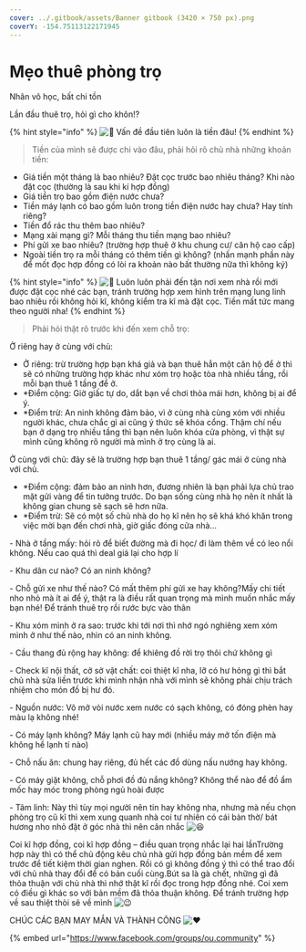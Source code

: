 ```yaml
---
cover: ../.gitbook/assets/Banner gitbook (3420 × 750 px).png
coverY: -154.75113122171945
---
```


# Mẹo thuê phòng trọ

Nhân vô học, bất chi tồn

Lần đầu thuê trọ, hỏi gì cho khôn!?

{% hint style="info" %}
![💨](https://static.xx.fbcdn.net/images/emoji.php/v9/t1c/1.5/16/1f4a8.png) Vấn đề đầu tiên luôn là tiền đâu!
{% endhint %}

> Tiền của mình sẽ được chi vào đâu, phải hỏi rõ chủ nhà những khoản tiền:

* Giá tiền một tháng là bao nhiêu? Đặt cọc trước bao nhiêu tháng? Khi nào đặt cọc (thường là sau khi kí hợp đồng)
* Giá tiền trọ bao gồm điện nước chưa?
* Tiền máy lạnh có bao gồm luôn trong tiền điện nước hay chưa? Hay tính riêng?
* Tiền đổ rác thu thêm bao nhiêu?
* Mạng xài mạng gì? Mỗi tháng thu tiền mạng bao nhiêu?
* Phí gửi xe bao nhiêu? (trường hợp thuê ở khu chung cư/ căn hộ cao cấp)
* Ngoài tiền trọ ra mỗi tháng có thêm tiền gì không? (nhấn mạnh phần này để mốt đọc hợp đồng có lòi ra khoản nào bất thường nữa thì không ký)

{% hint style="info" %}
![💨](https://static.xx.fbcdn.net/images/emoji.php/v9/t1c/1.5/16/1f4a8.png) Luôn luôn phải đến tận nơi xem nhà rồi mới được đặt cọc nhé các bạn, tránh trường hợp xem hình trên mạng lung linh bao nhiêu rồi không hỏi kĩ, không kiểm tra kĩ mà đặt cọc. Tiền mất tức mang theo người nha!
{% endhint %}

> Phải hỏi thật rõ trước khi đến xem chỗ trọ:

Ở riêng hay ở cùng với chủ:&#x20;

* Ở riêng: trừ trường hợp bạn khá giả và bạn thuê hẳn một căn hộ để ở thì sẽ có những trường hợp khác như xóm trọ hoặc tòa nhà nhiều tầng, rồi mỗi bạn thuê 1 tầng để ở.&#x20;
* \*Điểm cộng: Giờ giấc tự do, dắt bạn về chơi thỏa mái hơn, không bị ai để ý.
* \*Điểm trừ: An ninh không đảm bảo, vì ở cùng nhà cùng xóm với nhiều người khác, chưa chắc gì ai cũng ý thức sẽ khóa cổng. Thậm chí nếu bạn ở dạng trọ nhiều tầng thì bạn nên luôn khóa cửa phòng, vì thật sự mình cũng không rõ người mà mình ở trọ cùng là ai.&#x20;

Ở cùng với chủ: đây sẽ là trường hợp bạn thuê 1 tầng/ gác mái ở cùng nhà với chủ.

* \*Điểm cộng: đảm bảo an ninh hơn, đương nhiên là bạn phải lựa chủ trao mặt gửi vàng để tin tưởng trước. Do bạn sống cùng nhà họ nên ít nhất là không gian chung sẽ sạch sẽ hơn nữa.&#x20;
* \*Điểm trừ: Sẽ có một số chủ nhà do họ kĩ nên họ sẽ khá khó khăn trong việc mời bạn đến chơi nhà, giờ giấc đóng cửa nhà…

\- Nhà ở tầng mấy: hỏi rõ để biết đường mà đi học/ đi làm thêm về có leo nổi không. Nếu cao quá thì deal giá lại cho hợp lí

\- Khu dân cư nào? Có an ninh không?

\- Chỗ gửi xe như thế nào? Có mất thêm phí gửi xe hay không?Mấy chi tiết nho nhỏ mà ít ai để ý, thật ra là điều rất quan trọng mà mình muốn nhắc mấy bạn nhé! Để tránh thuê trọ rồi rước bực vào thân

\- Khu xóm mình ở ra sao: trước khi tới nơi thì nhớ ngó nghiêng xem xóm mình ở như thế nào, nhìn có an ninh không.

\- Cầu thang đủ rộng hay không: để khiêng đồ rời trọ thôi chứ không gì

\- Check kĩ nội thất, cở sở vật chất: coi thiệt kĩ nha, lỡ có hư hỏng gì thì bắt chủ nhà sửa liền trước khi mình nhận nhà với mình sẽ không phải chịu trách nhiệm cho món đồ bị hư đó.

\- Nguồn nước: Vô mở vòi nước xem nước có sạch không, có đóng phèn hay màu lạ không nhé!

\- Có máy lạnh không? Máy lạnh cũ hay mới (nhiều máy mở tốn điện mà không hề lạnh tí nào)

\- Chỗ nấu ăn: chung hay riêng, đủ hết các đồ dùng nấu nướng hay không.

\- Có máy giặt không, chỗ phơi đồ đủ nắng không? Không thể nào để đồ ẩm mốc hay móc trong phòng ngủ hoài được

\- Tâm linh: Này thì tùy mọi người nên tin hay không nha, nhưng mà nếu chọn phòng trọ cũ kĩ thì xem xung quanh nhà coi tư nhiên có cái bàn thờ/ bát hương nho nhỏ đặt ở góc nhà thì nên cân nhắc ![😆](https://static.xx.fbcdn.net/images/emoji.php/v9/t2d/1.5/16/1f606.png)

Coi kĩ hợp đồng, coi kĩ hợp đồng – điều quan trọng nhắc lại hai lầnTrường hợp này thì có thể chủ động kêu chủ nhà gửi hợp đồng bản mềm để xem trước để tiết kiệm thời gian nghen. Rồi có gì không đồng ý thì có thể trao đổi với chủ nhà thay đổi để có bản cuối cùng.Bút sa là gà chết, những gì đã thỏa thuận với chủ nhà thì nhớ thật kĩ rồi đọc trong hợp đồng nhé. Coi xem có điều gì khác so với bản mềm đã thỏa thuận không. Để tránh trường hợp về sau thiệt thòi sẽ về mình ![😉](https://static.xx.fbcdn.net/images/emoji.php/v9/tb0/1.5/16/1f609.png)

CHÚC CÁC BẠN MAY MẮN VÀ THÀNH CÔNG ![❤️](https://static.xx.fbcdn.net/images/emoji.php/v9/tf3/1.5/16/2764.png)

{% embed url="https://www.facebook.com/groups/ou.community" %}
